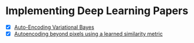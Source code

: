 # Implementing Deep Learning Papers

- [x] [Auto-Encoding Variational Bayes](https://arxiv.org/abs/1312.6114)
- [x] [Autoencoding beyond pixels using a learned similarity metric](https://arxiv.org/pdf/1512.09300.pdf)
